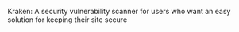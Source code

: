 Kraken: A security vulnerability scanner for users who want an easy solution for keeping their site secure